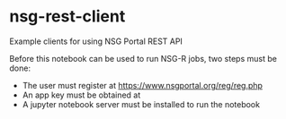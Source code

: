 # nsg-rest-client
Example clients for using NSG Portal REST API

Before this notebook can be used to run NSG-R jobs, two steps must be done:

- The user must register at https://www.nsgportal.org/reg/reg.php
- An app key must be obtained at
- A jupyter notebook server must be installed to run the notebook
